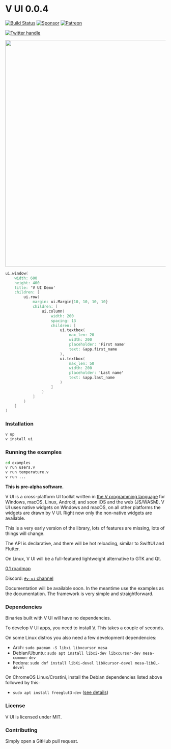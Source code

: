 # V UI 0.0.4

[![Build Status](https://github.com/vlang/ui/workflows/CI/badge.svg)](https://github.com/vlang/ui/commits/master)
[![Sponsor][SponsorBadge]][SponsorUrl]
[![Patreon][PatreonBadge]][PatreonUrl]

[![Twitter handle][]][twitter badge]

<a href='https://github.com/vlang/ui/blob/master/examples/users.v'>
<img src='https://raw.githubusercontent.com/vlang/ui/c2f802a137b5171dade1d5fdc364cd92d34e3ca7/examples/users/screenshot.png' width=712>
</a>


```v
ui.window(
    width: 600
    height: 400
    title: 'V UI Demo'
    children: [
        ui.row(
            margin: ui.Margin{10, 10, 10, 10}
            children: [
                ui.column(
                    width: 200
                    spacing: 13
                    children: [
                        ui.textbox(
                            max_len: 20
                            width: 200
                            placeholder: 'First name'
                            text: &app.first_name
                        ),
                        ui.textbox(
                            max_len: 50
                            width: 200
                            placeholder: 'Last name'
                            text: &app.last_name
                        )
                    ]
                )
            ]
        )
    ]
)
````

### Installation

```bash
v up
v install ui
```

### Running the examples

```bash
cd examples
v run users.v
v run temperature.v
v run ...
```

**This is pre-alpha software.**

V UI is a cross-platform UI toolkit written in [the V programming language](https://github.com/vlang/v)
for Windows, macOS, Linux, Android, and soon iOS and the web (JS/WASM). V UI
uses native widgets on Windows and macOS, on all other platforms the widgets
are drawn by V UI. Right now only the non-native widgets are available.

This is a very early version of the library, lots of features are missing, lots of things will change.

The API is declarative, and there will be hot reloading, similar to SwiftUI and Flutter.

On Linux, V UI will be a full-featured lightweight alternative to GTK and Qt.

[0.1 roadmap](https://github.com/vlang/ui/issues/31)

Discord: [`#v-ui` channel](https://discord.gg/vlang)

Documentation will be available soon. In the meantime use the examples as the documentation. The framework is very simple and straightforward.

### Dependencies

Binaries built with V UI will have no dependencies.

To develop V UI apps, you need to install [V](https://github.com/vlang/v#installing-v-from-source). This takes a couple of seconds.

On some Linux distros you also need a few development dependencies:
- Arch: `sudo pacman -S libxi libxcursor mesa`
- Debian/Ubuntu: `sudo apt install libxi-dev libxcursor-dev mesa-common-dev`
- Fedora: `sudo dnf install libXi-devel libXcursor-devel mesa-libGL-devel`

On ChromeOS Linux/Crostini, install the Debian dependencies listed above followed by this:
- `sudo apt install freeglut3-dev` ([see details](https://github.com/vlang/ui/issues/316))

### License

V UI is licensed under MIT.

### Contributing

Simply open a GitHub pull request.

[twitter handle]: https://img.shields.io/twitter/follow/v_language.svg?style=social&label=Follow
[twitter badge]: https://twitter.com/v_language
[PatreonBadge]: https://img.shields.io/endpoint.svg?url=https%3A%2F%2Fshieldsio-patreon.vercel.app%2Fapi%3Fusername%3Dvlang%26type%3Dpatrons&style=flat
[SponsorBadge]: https://camo.githubusercontent.com/da8bc40db5ed31e4b12660245535b5db67aa03ce/68747470733a2f2f696d672e736869656c64732e696f2f7374617469632f76313f6c6162656c3d53706f6e736f72266d6573736167653d254532253944254134266c6f676f3d476974487562

[PatreonUrl]: https://patreon.com/vlang
[SponsorUrl]: https://github.com/sponsors/medvednikov
